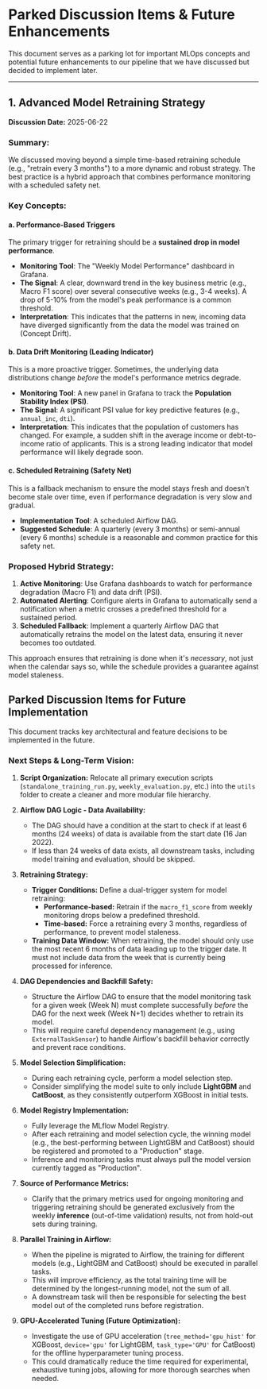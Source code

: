 # Parked Discussion Items & Future Enhancements

This document serves as a parking lot for important MLOps concepts and potential future enhancements to our pipeline that we have discussed but decided to implement later.

---

## 1. Advanced Model Retraining Strategy

**Discussion Date:** 2025-06-22

### Summary:
We discussed moving beyond a simple time-based retraining schedule (e.g., "retrain every 3 months") to a more dynamic and robust strategy. The best practice is a hybrid approach that combines performance monitoring with a scheduled safety net.

### Key Concepts:

#### a. Performance-Based Triggers
The primary trigger for retraining should be a **sustained drop in model performance**.
- **Monitoring Tool**: The "Weekly Model Performance" dashboard in Grafana.
- **The Signal**: A clear, downward trend in the key business metric (e.g., Macro F1 score) over several consecutive weeks (e.g., 3-4 weeks). A drop of 5-10% from the model's peak performance is a common threshold.
- **Interpretation**: This indicates that the patterns in new, incoming data have diverged significantly from the data the model was trained on (Concept Drift).

#### b. Data Drift Monitoring (Leading Indicator)
This is a more proactive trigger. Sometimes, the underlying data distributions change *before* the model's performance metrics degrade.
- **Monitoring Tool**: A new panel in Grafana to track the **Population Stability Index (PSI)**.
- **The Signal**: A significant PSI value for key predictive features (e.g., `annual_inc`, `dti`).
- **Interpretation**: This indicates that the population of customers has changed. For example, a sudden shift in the average income or debt-to-income ratio of applicants. This is a strong leading indicator that model performance will likely degrade soon.

#### c. Scheduled Retraining (Safety Net)
This is a fallback mechanism to ensure the model stays fresh and doesn't become stale over time, even if performance degradation is very slow and gradual.
- **Implementation Tool**: A scheduled Airflow DAG.
- **Suggested Schedule**: A quarterly (every 3 months) or semi-annual (every 6 months) schedule is a reasonable and common practice for this safety net.

### Proposed Hybrid Strategy:
1.  **Active Monitoring**: Use Grafana dashboards to watch for performance degradation (Macro F1) and data drift (PSI).
2.  **Automated Alerting**: Configure alerts in Grafana to automatically send a notification when a metric crosses a predefined threshold for a sustained period.
3.  **Scheduled Fallback**: Implement a quarterly Airflow DAG that automatically retrains the model on the latest data, ensuring it never becomes too outdated.

This approach ensures that retraining is done when it's *necessary*, not just when the calendar says so, while the schedule provides a guarantee against model staleness.

## Parked Discussion Items for Future Implementation

This document tracks key architectural and feature decisions to be implemented in the future.

### Next Steps & Long-Term Vision:

1.  **Script Organization:** Relocate all primary execution scripts (`standalone_training_run.py`, `weekly_evaluation.py`, etc.) into the `utils` folder to create a cleaner and more modular file hierarchy.

2.  **Airflow DAG Logic - Data Availability:**
    *   The DAG should have a condition at the start to check if at least 6 months (24 weeks) of data is available from the start date (16 Jan 2022).
    *   If less than 24 weeks of data exists, all downstream tasks, including model training and evaluation, should be skipped.

3.  **Retraining Strategy:**
    *   **Trigger Conditions:** Define a dual-trigger system for model retraining:
        *   **Performance-based:** Retrain if the `macro_f1_score` from weekly monitoring drops below a predefined threshold.
        *   **Time-based:** Force a retraining every 3 months, regardless of performance, to prevent model staleness.
    *   **Training Data Window:** When retraining, the model should only use the most recent 6 months of data leading up to the trigger date. It must not include data from the week that is currently being processed for inference.

4.  **DAG Dependencies and Backfill Safety:**
    *   Structure the Airflow DAG to ensure that the model monitoring task for a given week (Week N) must complete successfully *before* the DAG for the next week (Week N+1) decides whether to retrain its model.
    *   This will require careful dependency management (e.g., using `ExternalTaskSensor`) to handle Airflow's backfill behavior correctly and prevent race conditions.

5.  **Model Selection Simplification:**
    *   During each retraining cycle, perform a model selection step.
    *   Consider simplifying the model suite to only include **LightGBM** and **CatBoost**, as they consistently outperform XGBoost in initial tests.

6.  **Model Registry Implementation:**
    *   Fully leverage the MLflow Model Registry.
    *   After each retraining and model selection cycle, the winning model (e.g., the best-performing between LightGBM and CatBoost) should be registered and promoted to a "Production" stage.
    *   Inference and monitoring tasks must always pull the model version currently tagged as "Production".

7.  **Source of Performance Metrics:**
    *   Clarify that the primary metrics used for ongoing monitoring and triggering retraining should be generated exclusively from the weekly **inference** (out-of-time validation) results, not from hold-out sets during training.

8.  **Parallel Training in Airflow:**
    *   When the pipeline is migrated to Airflow, the training for different models (e.g., LightGBM and CatBoost) should be executed in parallel tasks.
    *   This will improve efficiency, as the total training time will be determined by the longest-running model, not the sum of all.
    *   A downstream task will then be responsible for selecting the best model out of the completed runs before registration.

9.  **GPU-Accelerated Tuning (Future Optimization):**
    *   Investigate the use of GPU acceleration (`tree_method='gpu_hist'` for XGBoost, `device='gpu'` for LightGBM, `task_type='GPU'` for CatBoost) for the offline hyperparameter tuning process.
    *   This could dramatically reduce the time required for experimental, exhaustive tuning jobs, allowing for more thorough searches when needed. 